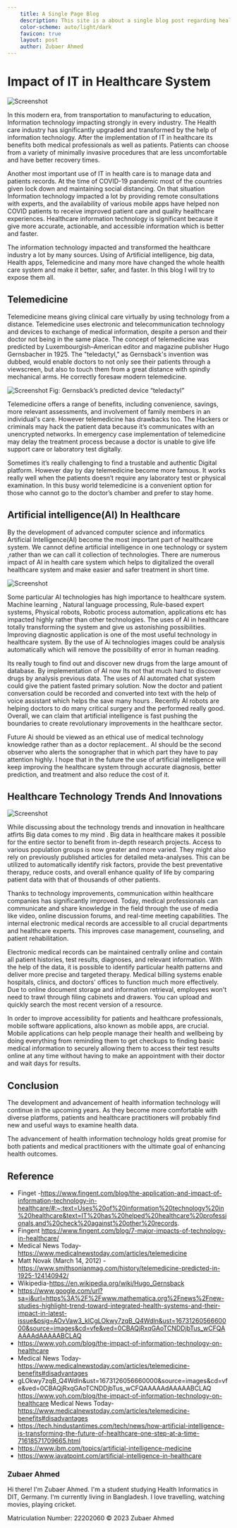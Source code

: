 ```yaml
---
    title: A Single Page Blog
    description: This site is a about a single blog post regarding healthcare.
    color-scheme: auto/light/dark
    favicon: true
    layout: post
    author: Zubaer Ahmed
---
```


# Impact of IT in Healthcare System

![Screenshot](./Assets/hero.jpg)

In this modern era, from transportation to manufacturing to education, Information technology impacting strongly in every industry. The Health care industry has significantly upgraded and transformed by the help of information technology. After the implementation of IT in healthcare its benefits both medical professionals as well as patients. Patients can choose from a variety of minimally invasive procedures that are less uncomfortable and have better recovery times.

Another most important use of IT in health care is to manage data and patients records. At the time of COVID-19 pandemic most of the countries given lock down and maintaining social distancing. On that situation Information technology impacted a lot by providing remote consultations with experts, and the availability of various mobile apps have helped non COVID patients to receive improved patient care and quality healthcare experiences. Healthcare information technology is significant because it give more accurate, actionable, and accessible information which is better and faster.

The information technology impacted and transformed the healthcare industry a lot by many sources. Using of Artificial intelligence, big data, Health apps, Telemedicine and many more have changed the whole health care system and make it better, safer, and faster. In this blog I will try to expose them all.

## Telemedicine
Telemedicine means giving clinical care virtually by using technology from a distance. Telemedicine uses electronic and telecommunication technology and devices to exchange of medical information, despite a person and their doctor not being in the same place. The concept of telemedicine was predicted by Luxembourgish–American editor and magazine publisher Hugo Gernsbacher in 1925. The "teledactyl," as Gernsback's invention was dubbed, would enable doctors to not only see their patients through a viewscreen, but also to touch them from a great distance with spindly mechanical arms. He correctly foresaw modern telemedicine.

![Screenshot](./Assets/teledacty.jpg)
Fig: Gernsback’s predicted device “teledactyl”

Telemedicine offers a range of benefits, including convenience, savings, more relevant assessments, and involvement of family members in an individual's care. However telemedicine has drawbacks too. The Hackers or criminals may hack the patient data because it’s communicates with an unencrypted networks. In emergency case implementation of telemedicine may delay the treatment process because a doctor is unable to give life support care or laboratory test digitally.

Sometimes it’s really challenging to find a trustable and authentic Digital platform. However day by day telemedicine become more famous. It works really well when the patients doesn’t require any laboratory test or physical examination. In this busy world telemedicine is a convenient option for those who cannot go to the doctor’s chamber and prefer to stay home.

## Artificial intelligence(AI) In Healthcare
By the development of advanced computer science and informatics Artificial Intelligence(AI) become the most important part of healthcare system. We cannot define artificial intelligence in one technology or system ,rather than we can call it collection of technologies. There are numerous impact of AI in health care system which helps to digitalized the overall healthcare system and make easier and safer treatment in short time.

![Screenshot](./Assets/AI_Web_kx.jpg)

Some particular AI technologies has high importance to healthcare system. Machine learning , Natural language processing, Rule-based expert systems, Physical robots, Robotic process automation, applications etc has impacted highly rather than other technologies. The uses of AI in healthcare totally transforming the system and give us astonishing possibilities. Improving diagnostic application is one of the most useful technology in healthcare system. By the use of Ai technologies images could be analysis automatically which will remove the possibility of error in human reading.

Its really tough to find out and discover new drugs from the large amount of database. By implementation of AI now Its not that much hard to discover drugs by analysis previous data. The uses of AI automated chat system could give the patient fasted primary solution. Now the doctor and patient conversation could be recorded and converted into text with the help of voice assistant which helps the save many hours . Recently AI robots are helping doctors to do many critical surgery and the performed really good. Overall, we can claim that artificial intelligence is fast pushing the boundaries to create revolutionary improvements in the healthcare sector.

Future Ai should be viewed as an ethical use of medical technology knowledge rather than as a doctor replacement.. AI should be the second observer who alerts the sonographer that in which part they have to pay attention highly. I hope that in the future the use of artificial intelligence will keep improving the healthcare system through accurate diagnosis, better prediction, and treatment and also reduce the cost of it.

## Healthcare Technology Trends And Innovations

![Screenshot](./Assets/medi.jpg)

While discussing about the technology trends and innovation in healthcare atfirts Big data comes to my mind . Big data in healthcare makes it possible for the entire sector to benefit from in-depth research projects. Access to various population groups is now greater and more varied. They might also rely on previously published articles for detailed meta-analyses. This can be utilized to automatically identify risk factors, provide the best preventative therapy, reduce costs, and overall enhance quality of life by comparing patient data with that of thousands of other patients.

Thanks to technology improvements, communication within healthcare companies has significantly improved. Today, medical professionals can communicate and share knowledge in the field through the use of media like video, online discussion forums, and real-time meeting capabilities. The internal electronic medical records are accessible to all crucial departments and healthcare experts. This improves case management, counseling, and patient rehabilitation.

Electronic medical records can be maintained centrally online and contain all patient histories, test results, diagnoses, and relevant information. With the help of the data, it is possible to identify particular health patterns and deliver more precise and targeted therapy. Medical billing systems enable hospitals, clinics, and doctors' offices to function much more effectively. Due to online document storage and information retrieval, employees won't need to trawl through filing cabinets and drawers. You can upload and quickly search the most recent version of a resource.

In order to improve accessibility for patients and healthcare professionals, mobile software applications, also known as mobile apps, are crucial. Mobile applications can help people manage their health and wellbeing by doing everything from reminding them to get checkups to finding basic medical information to securely allowing them to access their test results online at any time without having to make an appointment with their doctor and wait days for results.

## Conclusion
The development and advancement of health information technology will continue in the upcoming years. As they become more comfortable with diverse platforms, patients and healthcare practitioners will probably find new and useful ways to examine health data.

The advancement of health information technology holds great promise for both patients and medical practitioners with the ultimate goal of enhancing health outcomes.

## Reference
* Finget -https://www.fingent.com/blog/the-application-and-impact-of-information-technology-in-healthcare/#:~:text=Uses%20of%20information%20technology%20in%20healthcare&text=IT%20has%20helped%20healthcare%20professionals,and%20check%20against%20other%20records.
* Fingent https://www.fingent.com/blog/7-major-impacts-of-technology-in-healthcare/
* Medical News Today- https://www.medicalnewstoday.com/articles/telemedicine
* Matt Novak (March 14, 2012) - https://www.smithsonianmag.com/history/telemedicine-predicted-in-1925-124140942/
* Wikipedia-https://en.wikipedia.org/wiki/Hugo_Gernsback
* https://www.google.com/url?sa=i&url=https%3A%2F%2Fwww.mathematica.org%2Fnews%2Fnew-studies-highlight-trend-toward-integrated-health-systems-and-their-impact-in-latest-issue&psig=AOvVaw3_klCgLOkwy7zqB_Q4WdIn&ust=1673126056660000&source=images&cd=vfe&ved=0CBAQjRxqGAoTCNDDjbTus_wCFQAAAAAdAAAAABCLAQ
* https://www.yoh.com/blog/the-impact-of-information-technology-on-healthcare
* Medical News Today- https://www.medicalnewstoday.com/articles/telemedicine-benefits#disadvantages
* gLOkwy7zqB_Q4WdIn&ust=1673126056660000&source=images&cd=vfe&ved=0CBAQjRxqGAoTCNDDjbTus_wCFQAAAAAdAAAAABCLAQ
https://www.yoh.com/blog/the-impact-of-information-technology-on-healthcare
Medical News Today- https://www.medicalnewstoday.com/articles/telemedicine-benefits#disadvantages
* https://tech.hindustantimes.com/tech/news/how-artificial-intelligence-is-transforming-the-future-of-healthcare-one-step-at-a-time-71618571709665.html
* https://www.ibm.com/topics/artificial-intelligence-medicine
* https://www.javatpoint.com/artificial-intelligence-in-healthcare

### Zubaer Ahmed

Hi there! I'm Zubaer Ahmed. I'm a student studying Health Informatics in DIT, Germany. I'm currently living in Bangladesh. I love travelling, watching movies, playing cricket.

Matriculation Number: 22202060
© 2023 Zubaer Ahmed

